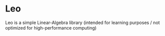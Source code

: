 # Leo
Leo is a simple Linear-Algebra library (intended for learning purposes / not optimized for high-performance computing)
